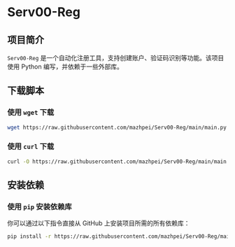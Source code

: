 # Serv00-Reg
## 项目简介
`Serv00-Reg` 是一个自动化注册工具，支持创建账户、验证码识别等功能。该项目使用 Python 编写，并依赖于一些外部库。
## 下载脚本
### 使用 `wget` 下载
```bash
wget https://raw.githubusercontent.com/mazhpei/Serv00-Reg/main/main.py
```
### 使用 `curl` 下载
```bash
curl -O https://raw.githubusercontent.com/mazhpei/Serv00-Reg/main/main.py
```
## 安装依赖
### 使用 `pip` 安装依赖库
你可以通过以下指令直接从 GitHub 上安装项目所需的所有依赖库：
```bash
pip install -r https://raw.githubusercontent.com/mazhpei/Serv00-Reg/main/requirements.txt
```
